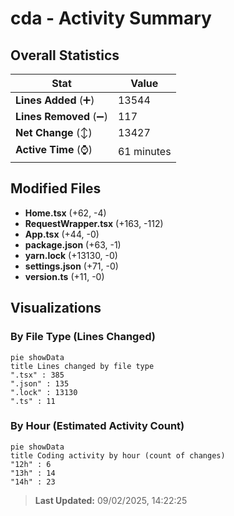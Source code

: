 # cda - Activity Summary 

## Overall Statistics

| Stat                   | Value                                                             |
| ---------------------- | ----------------------------------------------------------------- |
| **Lines Added** (➕)   | 13544                                          |
| **Lines Removed** (➖) | 117                                        |
| **Net Change** (↕)    | 13427                |
| **Active Time** (⌚)   | 61 minutes |


## Modified Files
- **Home.tsx** (+62, -4)
- **RequestWrapper.tsx** (+163, -112)
- **App.tsx** (+44, -0)
- **package.json** (+63, -1)
- **yarn.lock** (+13130, -0)
- **settings.json** (+71, -0)
- **version.ts** (+11, -0)

## Visualizations

### By File Type (Lines Changed)

```mermaid
pie showData
title Lines changed by file type
".tsx" : 385
".json" : 135
".lock" : 13130
".ts" : 11
```

### By Hour (Estimated Activity Count)

```mermaid
pie showData
title Coding activity by hour (count of changes)
"12h" : 6
"13h" : 14
"14h" : 23
```


> **Last Updated:** 09/02/2025, 14:22:25
